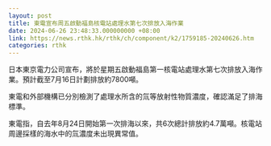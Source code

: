 ```yaml
---
layout: post
title: 東電宣布周五啟動福島核電站處理水第七次排放入海作業
date: 2024-06-26 23:48:33.000000000 +08:00
link: https://news.rthk.hk/rthk/ch/component/k2/1759185-20240626.htm
categories: rthk
---
```


日本東京電力公司宣布，將於星期五啟動福島第一核電站處理水第七次排放入海作業。預計截至7月16日計劃排放約7800噸。

東電和外部機構已分別檢測了處理水所含的氚等放射性物質濃度，確認滿足了排海標準。

東電指，自去年8月24日開始第一次排海以來，共6次總計排放約4.7萬噸。核電站周邊採樣的海水中的氚濃度未出現異常值。
